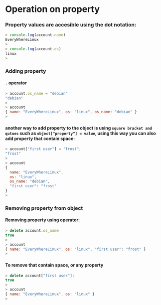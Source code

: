 # Operation on property

### Property values are accesible using the dot notation:

```js
> console.log(account.name)
EveryWhereLinux
>
> console.log(account.os)
linux
> 
```

### Adding property

#### `.` operator

```js
> account.os_name = "debian"
"debian"
>
> account
{ name: "EveryWhereLinux", os: "linux", os_name: "debian" }
> 
```

#### another way to add property to the object is using `square bracket and qutoes` such as `object["property"] = value`, using this way you can also add property that contain space:

```js
> account["first user"] = "frost";
"frost"
>
> account
{
  name: "EveryWhereLinux",
  os: "linux",
  os_name: "debian",
  "first user": "frost"
}
> 
```

### Removing property from object

#### Removing property using operator:

```js
> delete account.os_name
true
>
> account
{ name: "EveryWhereLinux", os: "linux", "first user": "frost" }
>
```

#### To remove that contain space, or any property

```js
> delete account["first user"];
true
> 
> account
{ name: "EveryWhereLinux", os: "linux" }
>
```